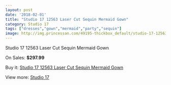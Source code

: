 ```yaml
---
layout: post
date: '2018-02-01'
title: "Studio 17 12563 Laser Cut Sequin Mermaid Gown"
category: Studio 17
tags: ["dresses","gown","mermaid","party","sequin"]
image: http://img.princessan.com/49195-thickbox_default/studio-17-12563-laser-cut-sequin-mermaid-gown.jpg
---
```

Studio 17 12563 Laser Cut Sequin Mermaid Gown

On Sales: **$297.99**
<a href="https://www.princessan.com/en/studio-17/22230-studio-17-12563-laser-cut-sequin-mermaid-gown.html"><amp-img layout="responsive" width="600" height="600" src="//img.princessan.com/49195-thickbox_default/studio-17-12563-laser-cut-sequin-mermaid-gown.jpg" alt="Studio 17 12563 Laser Cut Sequin Mermaid Gown 0" /></a>
<a href="https://www.princessan.com/en/studio-17/22230-studio-17-12563-laser-cut-sequin-mermaid-gown.html"><amp-img layout="responsive" width="600" height="600" src="//img.princessan.com/49196-thickbox_default/studio-17-12563-laser-cut-sequin-mermaid-gown.jpg" alt="Studio 17 12563 Laser Cut Sequin Mermaid Gown 1" /></a>

Buy it: [Studio 17 12563 Laser Cut Sequin Mermaid Gown](https://www.princessan.com/en/studio-17/22230-studio-17-12563-laser-cut-sequin-mermaid-gown.html "Studio 17 12563 Laser Cut Sequin Mermaid Gown")

View more: [Studio 17](https://www.princessan.com/en/62-studio-17 "Studio 17")